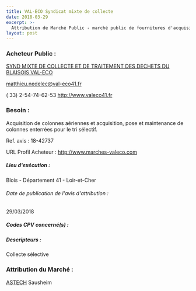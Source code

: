 ```yaml
---
title: VAL-ECO Syndicat mixte de collecte
date: 2018-03-29
excerpt: >-
  Attribution de Marché Public - marché public de fournitures d'acquisition de colonnes aériennes et acquisition,pose et maintenance de colonnes enterrées pour la collecte des recyclables
layout: post
---
```


### Acheteur Public : 
<a href="/acheteur-138/siren-254103054"> SYND MIXTE DE COLLECTE ET DE TRAITEMENT DES DECHETS DU BLAISOIS VAL-ECO</a><br/>



matthieu.nedelec@val-eco41.fr

( 33) 2-54-74-62-53
http://www.valeco41.fr
### Besoin :

Acquisition de colonnes aériennes et acquisition, pose et maintenance de colonnes enterrées pour le tri sélectif.

Ref. avis : 18-42737

URL Profil Acheteur : http://www.marches-valeco.com

##### Lieu d'exécution :

Blois - Département 41 - Loir-et-Cher

###### Date de publication de l'avis d'attribution : 
29/03/2018

##### Codes CPV concerné(s) :

##### Descripteurs :
Collecte sélective <br/>

### Attribution du Marché :
<a href="/entreprise-546/siren-322942525"> ASTECH</a>      Sausheim <br/>
